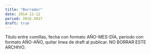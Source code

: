 ```yaml
---
title: "Borrador"
date: 2014-12-12
period: 2016-2017
draft: true
---
```

Titulo entre comillas, fecha con formato AÑO-MES-DÍA, periodo con formato AÑO-AÑO, quitar linea de draft al publicar. NO BORRAR ESTE ARCHIVO.
